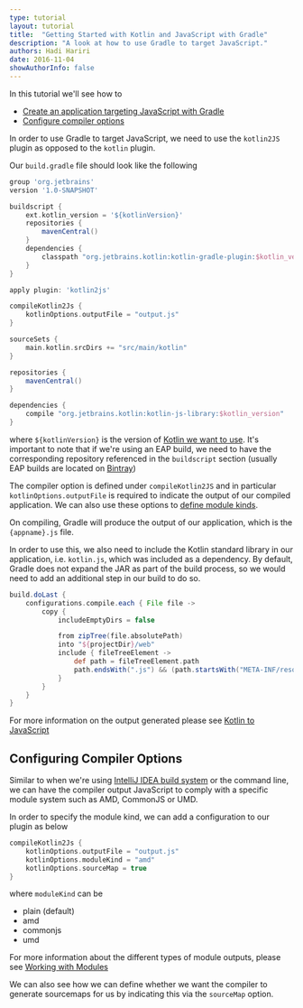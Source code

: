 ```yaml
---
type: tutorial
layout: tutorial
title:  "Getting Started with Kotlin and JavaScript with Gradle"
description: "A look at how to use Gradle to target JavaScript."
authors: Hadi Hariri 
date: 2016-11-04
showAuthorInfo: false
---
```


In this tutorial we'll see how to

* [Create an application targeting JavaScript with Gradle](#Creatinganapplicationtargetingjavascript)
* [Configure compiler options](#configuringcompileroptions)

In order to use Gradle to target JavaScript, we need to use the `kotlin2JS` plugin as opposed to the `kotlin` plugin. 

Our `build.gradle` file should look like the following

```groovy
group 'org.jetbrains'
version '1.0-SNAPSHOT'

buildscript {
    ext.kotlin_version = '${kotlinVersion}'
    repositories {
        mavenCentral()
    }
    dependencies {
        classpath "org.jetbrains.kotlin:kotlin-gradle-plugin:$kotlin_version"
    }
}

apply plugin: 'kotlin2js'

compileKotlin2Js {
    kotlinOptions.outputFile = "output.js"
}

sourceSets {
    main.kotlin.srcDirs += "src/main/kotlin"
}

repositories {
    mavenCentral()
}

dependencies {
    compile "org.jetbrains.kotlin:kotlin-js-library:$kotlin_version"
}

```

where `${kotlinVersion}` is the version of [Kotlin we want to use](https://kotlinlang.org/docs/reference/using-gradle.html#plugin-and-versions). It's important to note that
if we're using an EAP build, we need to have the corresponding repository referenced in the `buildscript` section (usually EAP builds are located on [Bintray](https://bintray.com/kotlin))

The compiler option is defined under `compileKotlin2JS` and in particular `kotlinOptions.outputFile` is required to indicate the output of our compiled application. We can also use these options to [define module kinds](#configuringcompileroptions).

On compiling, Gradle will produce the output of our application, which is the `{appname}.js` file. 

In order to use this, we also need to include the Kotlin standard library in our application, i.e. `kotlin.js`, which was included as a dependency. By default,
Gradle does not expand the JAR as part of the build process, so we would need to add an additional step in our build to do so.

```groovy
build.doLast {
    configurations.compile.each { File file ->
        copy {
            includeEmptyDirs = false

            from zipTree(file.absolutePath)
            into "${projectDir}/web"
            include { fileTreeElement ->
                def path = fileTreeElement.path
                path.endsWith(".js") && (path.startsWith("META-INF/resources/") || !path.startsWith("META-INF/"))
            }
        }
    }
}
```

For more information on the output generated please see [Kotlin to JavaScript](../kotlin-to-javascript/kotlin-to-javascript.html)

## Configuring Compiler Options

Similar to when we're using [IntelliJ IDEA build system](../getting-started-idea/getting-started-with-intellij-idea.md) or the command line, we can have the compiler output JavaScript to comply with a specific module system such as AMD, CommonJS or UMD. 

In order to specify the module kind, we can add a configuration to our plugin as below

```groovy
compileKotlin2Js {
    kotlinOptions.outputFile = "output.js"
    kotlinOptions.moduleKind = "amd"
    kotlinOptions.sourceMap = true
}
 ```

where `moduleKind` can be

* plain (default)
* amd
* commonjs
* umd

For more information about the different types of module outputs, please see [Working with Modules](../working-with-modules/working-with-modules.md)

We can also see how we can define whether we want the compiler to generate sourcemaps for us by indicating this via the `sourceMap` option. 



